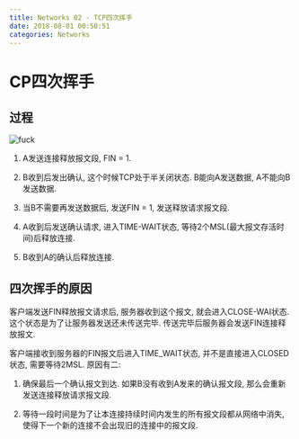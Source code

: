 ```yaml
---
title: Networks 02 - TCP四次挥手
date: 2018-08-01 00:50:51
categories: Networks
---
```

# CP四次挥手

<!--more-->

## 过程

![fuck](https://res.cloudinary.com/dpe4i978o/image/upload/v1533055682/internet/wave.jpg)

1. A发送连接释放报文段, FIN = 1.

2. B收到后发出确认, 这个时候TCP处于半关闭状态. B能向A发送数据, A不能向B发送数据.

3. 当B不需要再发送数据后, 发送FIN = 1, 发送释放请求报文段.

4. A收到后发送确认请求, 进入TIME-WAIT状态, 等待2个MSL(最大报文存活时间)后释放连接.

5. B收到A的确认后释放连接.

## 四次挥手的原因

客户端发送FIN释放报文请求后, 服务器收到这个报文, 就会进入CLOSE-WAI状态. 这个状态是为了让服务器发送还未传送完毕. 传送完毕后服务器会发送FIN连接释放报文.

客户端接收到服务器的FIN报文后进入TIME_WAIT状态, 并不是直接进入CLOSED状态, 需要等待2MSL. 原因有二:

1. 确保最后一个确认报文到达. 如果B没有收到A发来的确认报文段, 那么会重新发送连接释放请求报文段.

2. 等待一段时间是为了让本连接持续时间内发生的所有报文段都从网络中消失, 使得下一个新的连接不会出现旧的连接中的报文段.